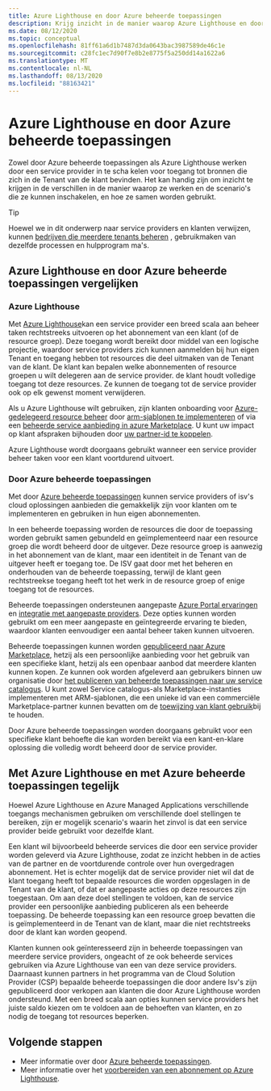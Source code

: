 ```yaml
---
title: Azure Lighthouse en door Azure beheerde toepassingen
description: Krijg inzicht in de manier waarop Azure Lighthouse en door Azure beheerde toepassingen verschillende scenario's kunnen ondersteunen en hoe ze samen kunnen worden gebruikt.
ms.date: 08/12/2020
ms.topic: conceptual
ms.openlocfilehash: 81ff61a6d1b7487d3da0643bac3987589de46c1e
ms.sourcegitcommit: c28fc1ec7d90f7e8b2e8775f5a250dd14a1622a6
ms.translationtype: MT
ms.contentlocale: nl-NL
ms.lasthandoff: 08/13/2020
ms.locfileid: "88163421"
---
```

# <a name="azure-lighthouse-and-azure-managed-applications"></a>Azure Lighthouse en door Azure beheerde toepassingen

Zowel door Azure beheerde toepassingen als Azure Lighthouse werken door een service provider in te scha kelen voor toegang tot bronnen die zich in de Tenant van de klant bevinden. Het kan handig zijn om inzicht te krijgen in de verschillen in de manier waarop ze werken en de scenario's die ze kunnen inschakelen, en hoe ze samen worden gebruikt.

> [!TIP]
> Hoewel we in dit onderwerp naar service providers en klanten verwijzen, kunnen [bedrijven die meerdere tenants beheren](enterprise.md) , gebruikmaken van dezelfde processen en hulpprogram ma's.

## <a name="comparing-azure-lighthouse-and-azure-managed-applications"></a>Azure Lighthouse en door Azure beheerde toepassingen vergelijken

### <a name="azure-lighthouse"></a>Azure Lighthouse

Met [Azure Lighthouse](../overview.md)kan een service provider een breed scala aan beheer taken rechtstreeks uitvoeren op het abonnement van een klant (of de resource groep). Deze toegang wordt bereikt door middel van een logische projectie, waardoor service providers zich kunnen aanmelden bij hun eigen Tenant en toegang hebben tot resources die deel uitmaken van de Tenant van de klant. De klant kan bepalen welke abonnementen of resource groepen u wilt delegeren aan de service provider. de klant houdt volledige toegang tot deze resources. Ze kunnen de toegang tot de service provider ook op elk gewenst moment verwijderen.

Als u Azure Lighthouse wilt gebruiken, zijn klanten onboarding voor [Azure-gedelegeerd resource beheer](azure-delegated-resource-management.md) door [arm-sjablonen te implementeren](../how-to/onboard-customer.md) of via een [beheerde service aanbieding in azure Marketplace](managed-services-offers.md). U kunt uw impact op klant afspraken bijhouden door [uw partner-id te koppelen](../../cost-management-billing/manage/link-partner-id.md).

Azure Lighthouse wordt doorgaans gebruikt wanneer een service provider beheer taken voor een klant voortdurend uitvoert.

### <a name="azure-managed-applications"></a>Door Azure beheerde toepassingen

Met door [Azure beheerde toepassingen](../../azure-resource-manager/managed-applications/overview.md) kunnen service providers of isv's cloud oplossingen aanbieden die gemakkelijk zijn voor klanten om te implementeren en gebruiken in hun eigen abonnementen.

In een beheerde toepassing worden de resources die door de toepassing worden gebruikt samen gebundeld en geïmplementeerd naar een resource groep die wordt beheerd door de uitgever. Deze resource groep is aanwezig in het abonnement van de klant, maar een identiteit in de Tenant van de uitgever heeft er toegang toe. De ISV gaat door met het beheren en onderhouden van de beheerde toepassing, terwijl de klant geen rechtstreekse toegang heeft tot het werk in de resource groep of enige toegang tot de resources.

Beheerde toepassingen ondersteunen aangepaste [Azure Portal ervaringen](../../azure-resource-manager/managed-applications/concepts-view-definition.md) en [integratie met aangepaste providers](../../azure-resource-manager/managed-applications/tutorial-create-managed-app-with-custom-provider.md). Deze opties kunnen worden gebruikt om een meer aangepaste en geïntegreerde ervaring te bieden, waardoor klanten eenvoudiger een aantal beheer taken kunnen uitvoeren.

Beheerde toepassingen kunnen worden [gepubliceerd naar Azure Marketplace](../../azure-resource-manager/managed-applications/publish-marketplace-app.md), hetzij als een persoonlijke aanbieding voor het gebruik van een specifieke klant, hetzij als een openbaar aanbod dat meerdere klanten kunnen kopen. Ze kunnen ook worden afgeleverd aan gebruikers binnen uw organisatie door [het publiceren van beheerde toepassingen naar uw service catalogus](../../azure-resource-manager/managed-applications/publish-service-catalog-app.md). U kunt zowel Service catalogus-als Marketplace-instanties implementeren met ARM-sjablonen, die een unieke id van een commerciële Marketplace-partner kunnen bevatten om de [toewijzing van klant gebruik](../../marketplace/azure-partner-customer-usage-attribution.md)bij te houden.

Door Azure beheerde toepassingen worden doorgaans gebruikt voor een specifieke klant behoefte die kan worden bereikt via een kant-en-klare oplossing die volledig wordt beheerd door de service provider.

## <a name="using-azure-lighthouse-and-azure-managed-applications-together"></a>Met Azure Lighthouse en met Azure beheerde toepassingen tegelijk

Hoewel Azure Lighthouse en Azure Managed Applications verschillende toegangs mechanismen gebruiken om verschillende doel stellingen te bereiken, zijn er mogelijk scenario's waarin het zinvol is dat een service provider beide gebruikt voor dezelfde klant.

Een klant wil bijvoorbeeld beheerde services die door een service provider worden geleverd via Azure Lighthouse, zodat ze inzicht hebben in de acties van de partner en de voortdurende controle over hun overgedragen abonnement. Het is echter mogelijk dat de service provider niet wil dat de klant toegang heeft tot bepaalde resources die worden opgeslagen in de Tenant van de klant, of dat er aangepaste acties op deze resources zijn toegestaan. Om aan deze doel stellingen te voldoen, kan de service provider een persoonlijke aanbieding publiceren als een beheerde toepassing. De beheerde toepassing kan een resource groep bevatten die is geïmplementeerd in de Tenant van de klant, maar die niet rechtstreeks door de klant kan worden geopend.

Klanten kunnen ook geïnteresseerd zijn in beheerde toepassingen van meerdere service providers, ongeacht of ze ook beheerde services gebruiken via Azure Lighthouse van een van deze service providers. Daarnaast kunnen partners in het programma van de Cloud Solution Provider (CSP) bepaalde beheerde toepassingen die door andere Isv's zijn gepubliceerd door verkopen aan klanten die door Azure Lighthouse worden ondersteund. Met een breed scala aan opties kunnen service providers het juiste saldo kiezen om te voldoen aan de behoeften van klanten, en zo nodig de toegang tot resources beperken.

## <a name="next-steps"></a>Volgende stappen

- Meer informatie over door [Azure beheerde toepassingen](../../azure-resource-manager/managed-applications/overview.md).
- Meer informatie over het [voorbereiden van een abonnement op Azure Lighthouse](../how-to/onboard-customer.md).
